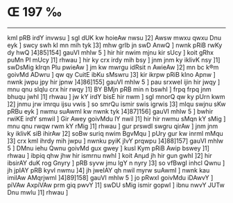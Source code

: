 # Œ 197 ‰
---
kml pRB irdY invwsu ] sgl dUK kw hoieAw nwsu ]2] Awsw mwxu qwxu Dnu
eyk ] swcy swh kI mn mih tyk ]3] mhw grIb jn swD AnwQ ] nwnk
pRiB rwKy dy hwQ ]4]85]154] gauVI mhlw 5 ] hir hir nwim mjnu
kir sUcy ] koit gRhx puMn Pl mUcy ]1] rhwau ] hir ky crx irdy mih bsy
] jnm jnm ky iklivK nsy ]1] swDsMig kIrqn Plu pwieAw ] jm kw
mwrgu idRsit n AwieAw ]2] mn bc k®m goivMd ADwru ] qw qy CuitE ibKu
sMswru ]3] kir ikrpw pRiB kIno Apnw ] nwnk jwpu jpy hir jpnw
]4]86]155] gauVI mhlw 5 ] pau srxweI ijin hir jwqy ] mnu qnu
sIqlu crx hir rwqy ]1] BY BMjn pRB min n bswhI ] frpq frpq jnm
bhuqu jwhI ]1] rhwau ] jw kY irdY bisE hir nwm ] sgl mnorQ qw ky
pUrn kwm ]2] jnmu jrw imrqu ijsu vwis ] so smrQu ismir swis igrwis
]3] mIqu swjnu sKw pRBu eyk ] nwmu suAwmI kw nwnk tyk ]4]87]156]
gauVI mhlw 5 ] bwhir rwiKE irdY smwil ] Gir Awey goivMdu lY nwil
]1] hir hir nwmu sMqn kY sMig ] mnu qnu rwqw rwm kY rMig ]1] rhwau ]
gur prswdI swgru qirAw ] jnm jnm ky iklivK siB ihirAw ]2] soBw
suriq nwim BgvMqu ] pUry gur kw inrml mMqu ]3] crx kml ihrdy mih
jwpu ] nwnku pyiK jIvY prqwpu ]4]88]157] gauVI mhlw 5 ] DMnu iehu
Qwnu goivMd gux gwey ] kusl Kym pRiB Awip bswey ]1] rhwau ] ibpiq qhw
jhw hir ismrnu nwhI ] koit Anµd jh hir gun gwhI ]2] hir ibsirAY
duK rog Gnyry ] pRB syvw jmu lgY n nyry ]3] so vfBwgI inhcl Qwnu ]
jh jpIAY pRB kyvl nwmu ]4] jh jweIAY qh nwil myrw suAwmI ] nwnk
kau imilAw AMqrjwmI ]4]89]158] gauVI mhlw 5 ] jo pRwxI goivMdu
iDAwvY ] piVAw AxpiVAw prm giq pwvY ]1] swDU sMig ismir gopwl ]
ibnu nwvY JUTw Dnu mwlu ]1] rhwau ]
####
